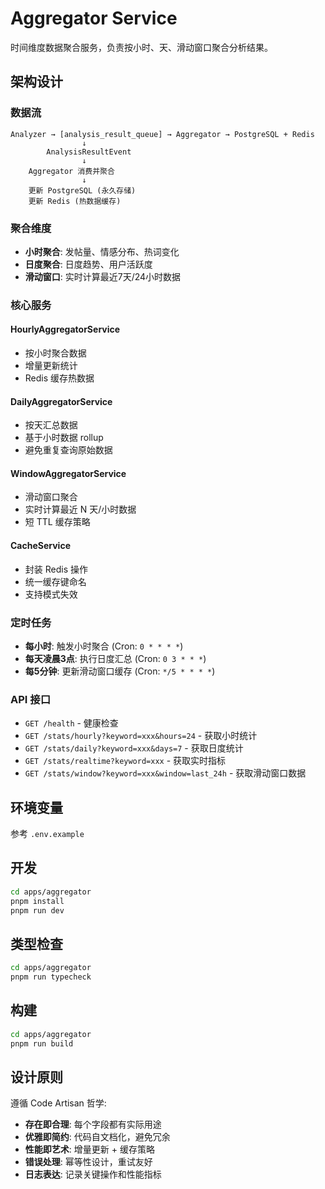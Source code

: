 # Aggregator Service

时间维度数据聚合服务，负责按小时、天、滑动窗口聚合分析结果。

## 架构设计

### 数据流
```
Analyzer → [analysis_result_queue] → Aggregator → PostgreSQL + Redis
                ↓
        AnalysisResultEvent
                ↓
    Aggregator 消费并聚合
                ↓
    更新 PostgreSQL (永久存储)
    更新 Redis (热数据缓存)
```

### 聚合维度
- **小时聚合**: 发帖量、情感分布、热词变化
- **日度聚合**: 日度趋势、用户活跃度
- **滑动窗口**: 实时计算最近7天/24小时数据

### 核心服务

#### HourlyAggregatorService
- 按小时聚合数据
- 增量更新统计
- Redis 缓存热数据

#### DailyAggregatorService
- 按天汇总数据
- 基于小时数据 rollup
- 避免重复查询原始数据

#### WindowAggregatorService
- 滑动窗口聚合
- 实时计算最近 N 天/小时数据
- 短 TTL 缓存策略

#### CacheService
- 封装 Redis 操作
- 统一缓存键命名
- 支持模式失效

### 定时任务

- **每小时**: 触发小时聚合 (Cron: `0 * * * *`)
- **每天凌晨3点**: 执行日度汇总 (Cron: `0 3 * * *`)
- **每5分钟**: 更新滑动窗口缓存 (Cron: `*/5 * * * *`)

### API 接口

- `GET /health` - 健康检查
- `GET /stats/hourly?keyword=xxx&hours=24` - 获取小时统计
- `GET /stats/daily?keyword=xxx&days=7` - 获取日度统计
- `GET /stats/realtime?keyword=xxx` - 获取实时指标
- `GET /stats/window?keyword=xxx&window=last_24h` - 获取滑动窗口数据

## 环境变量

参考 `.env.example`

## 开发

```bash
cd apps/aggregator
pnpm install
pnpm run dev
```

## 类型检查

```bash
cd apps/aggregator
pnpm run typecheck
```

## 构建

```bash
cd apps/aggregator
pnpm run build
```

## 设计原则

遵循 Code Artisan 哲学:
- **存在即合理**: 每个字段都有实际用途
- **优雅即简约**: 代码自文档化，避免冗余
- **性能即艺术**: 增量更新 + 缓存策略
- **错误处理**: 幂等性设计，重试友好
- **日志表达**: 记录关键操作和性能指标
